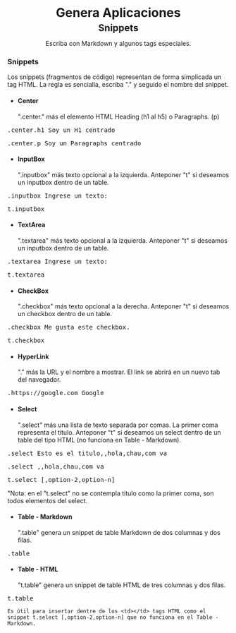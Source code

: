 <h1 style="text-align: center;margin-top: 5px; margin-bottom: 5px;">Genera Aplicaciones</h1>
<h2 style="text-align: center;margin-top: 0px;margin-bottom: 5px;">Snippets</h2>
<p style="text-align: center;">Escriba con Markdown y algunos tags especiales.</p>

### Snippets
Los snippets (fragmentos de código) representan de forma simplicada un tag HTML.
La regla es sencialla, escriba "." y seguido el nombre del snippet.

- #### Center
    ".center." más el elemento HTML Heading (h1 al h5) o Paragraphs. (p)
<pre>.center.h1 Soy un H1 centrado</pre>
<pre>.center.p Soy un Paragraphs centrado</pre>

- #### InputBox
    ".inputbox" más texto opcional a la izquierda. Anteponer "t" si deseamos un inputbox dentro de un table.
<pre>.inputbox Ingrese un texto:</pre>
<pre>t.inputbox</pre>

- #### TextArea
    ".textarea" más texto opcional a la izquierda. Anteponer "t" si deseamos un inputbox dentro de un table.
<pre>.textarea Ingrese un texto:</pre>
<pre>t.textarea</pre>

- #### CheckBox
    ".checkbox" más texto opcional a la derecha. Anteponer "t" si deseamos un checkbox dentro de un table.
<pre>.checkbox Me gusta este checkbox.</pre>
<pre>t.checkbox</pre>

- #### HyperLink
    "." más la URL y el nombre a mostrar. El link se abrirá en un nuevo tab del navegador.
<pre>.https://google.com Google</pre>

- #### Select
    ".select" más una lista de texto separada por comas. La primer coma representa el titulo. Anteponer "t" si deseamos un select dentro de un table del tipo HTML (no funciona en Table - Markdown).
<pre>.select Esto es el titulo,,hola,chau,com va</pre>
<pre>.select ,,hola,chau,com va</pre>
<pre>t.select [,option-2,option-n]</pre>
"Nota: en el "t.select" no se contempla titulo como la primer coma, son todos elementos del select.

- #### Table - Markdown
    ".table" genera un snippet de table Markdown de dos columnas y dos filas.
<pre>.table</pre>

- #### Table - HTML
    "t.table" genera un snippet de table HTML de tres columnas y dos filas.
<pre>t.table</pre>
    Es útil para insertar dentre de los <td></td> tags HTML como el snippet t.select [,option-2,option-n] que no funciona en el Table - Markdown.
